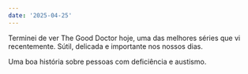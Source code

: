 ```yaml
---
date: '2025-04-25'
---
```


Terminei de ver The Good Doctor hoje, uma das melhores séries que vi recentemente. Sútil, delicada e importante nos nossos dias.

Uma boa história sobre pessoas com deficiência e austismo.
